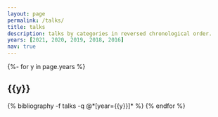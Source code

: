 ```yaml
---
layout: page
permalink: /talks/
title: talks
description: talks by categories in reversed chronological order.
years: [2021, 2020, 2019, 2018, 2016]
nav: true
---
```



<div class="talks">

{%- for y in page.years %}
  <h2 class="year">{{y}}</h2>
  {% bibliography -f talks -q @*[year={{y}}]* %}
{% endfor %}

</div>
